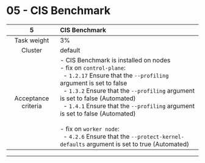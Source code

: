 # 05 - CIS Benchmark

|        **5**        | **CIS Benchmark**                                                                                                                                                                                                                                                                                                                                                                                                                                                                          |
| :-----------------: | :----------------------------------------------------------------------------------------------------------------------------------------------------------------------------------------------------------------------------------------------------------------------------------------------------------------------------------------------------------------------------------------------------------------------------------------------------------------------------------------- |
|     Task weight     | 3%                                                                                                                                                                                                                                                                                                                                                                                                                                                                                         |
|       Cluster       | default                                                                                                                                                                                                                                                                                                                                                                                                                                                                                    |
| Acceptance criteria | - CIS Benchmark is installed on nodes<br/>- fix on `control-plane`:<br/>&nbsp;&nbsp;- `1.2.17` Ensure that the `--profiling` argument is set to false<br/>&nbsp;&nbsp;- `1.3.2` Ensure that the `--profiling` argument is set to false (Automated)<br/>&nbsp;&nbsp;- `1.4.1` Ensure that the `--profiling` argument is set to false (Automated)<br/><br/>- fix on `worker node`:<br/>&nbsp;&nbsp;- `4.2.6` Ensure that the `--protect-kernel-defaults` argument is set to true (Automated) |
---
